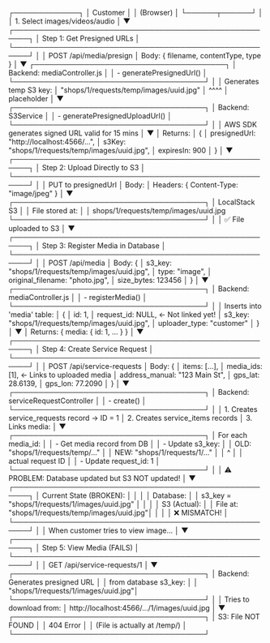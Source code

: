 ┌─────────────┐
│  Customer   │
│  (Browser)  │
└──────┬──────┘
       │
       │ 1. Select images/videos/audio
       │
       ▼
┌─────────────────────────────────────────────────────┐
│  Step 1: Get Presigned URLs                         │
└─────────────────────────────────────────────────────┘
       │
       │ POST /api/media/presign
       │ Body: { filename, contentType, type }
       │
       ▼
┌──────────────────────────────────────┐
│  Backend: mediaController.js         │
│  - generatePresignedUrl()            │
└──────────────────────────────────────┘
       │
       │ Generates temp S3 key:
       │ "shops/1/requests/temp/images/uuid.jpg"
       │                    ^^^^
       │                    placeholder
       │
       ▼
┌──────────────────────────────────────┐
│  Backend: S3Service                  │
│  - generatePresignedUploadUrl()      │
└──────────────────────────────────────┘
       │
       │ AWS SDK generates signed URL valid for 15 mins
       │
       ▼
       │ Returns:
       │ {
       │   presignedUrl: "http://localhost:4566/...",
       │   s3Key: "shops/1/requests/temp/images/uuid.jpg",
       │   expiresIn: 900
       │ }
       │
       ▼
┌─────────────────────────────────────────────────────┐
│  Step 2: Upload Directly to S3                      │
└─────────────────────────────────────────────────────┘
       │
       │ PUT to presignedUrl
       │ Body: <binary file data>
       │ Headers: { Content-Type: "image/jpeg" }
       │
       ▼
┌──────────────────────────────────────┐
│  LocalStack S3                       │
│  File stored at:                     │
│  shops/1/requests/temp/images/uuid.jpg
└──────────────────────────────────────┘
       │
       │ ✅ File uploaded to S3
       │
       ▼
┌─────────────────────────────────────────────────────┐
│  Step 3: Register Media in Database                 │
└─────────────────────────────────────────────────────┘
       │
       │ POST /api/media
       │ Body: {
       │   s3_key: "shops/1/requests/temp/images/uuid.jpg",
       │   type: "image",
       │   original_filename: "photo.jpg",
       │   size_bytes: 123456
       │ }
       │
       ▼
┌──────────────────────────────────────┐
│  Backend: mediaController.js         │
│  - registerMedia()                   │
└──────────────────────────────────────┘
       │
       │ Inserts into 'media' table:
       │ {
       │   id: 1,
       │   request_id: NULL,  ← Not linked yet!
       │   s3_key: "shops/1/requests/temp/images/uuid.jpg",
       │   uploader_type: "customer"
       │ }
       │
       ▼
       │ Returns: { media: { id: 1, ... } }
       │
       ▼
┌─────────────────────────────────────────────────────┐
│  Step 4: Create Service Request                     │
└─────────────────────────────────────────────────────┘
       │
       │ POST /api/service-requests
       │ Body: {
       │   items: [...],
       │   media_ids: [1],  ← Links to uploaded media
       │   address_manual: "123 Main St",
       │   gps_lat: 28.6139,
       │   gps_lon: 77.2090
       │ }
       │
       ▼
┌──────────────────────────────────────┐
│  Backend: serviceRequestController   │
│  - create()                          │
└──────────────────────────────────────┘
       │
       │ 1. Creates service_requests record → ID = 1
       │ 2. Creates service_items records
       │ 3. Links media:
       │
       ▼
┌──────────────────────────────────────┐
│  For each media_id:                  │
│  - Get media record from DB          │
│  - Update s3_key:                    │
│    OLD: "shops/1/requests/temp/..."  │
│    NEW: "shops/1/requests/1/..."     │
│                          ^            │
│                   actual request ID  │
│  - Update request_id: 1              │
└──────────────────────────────────────┘
       │
       │ ⚠️  PROBLEM: Database updated but S3 NOT updated!
       │
       ▼
┌─────────────────────────────────────────────────────┐
│  Current State (BROKEN):                            │
│                                                      │
│  Database:                                          │
│    s3_key = "shops/1/requests/1/images/uuid.jpg"   │
│                                                      │
│  S3 (Actual):                                       │
│    File at: "shops/1/requests/temp/images/uuid.jpg"│
│                                                      │
│  ❌ MISMATCH!                                       │
└─────────────────────────────────────────────────────┘
       │
       │ When customer tries to view image...
       │
       ▼
┌─────────────────────────────────────────────────────┐
│  Step 5: View Media (FAILS)                         │
└─────────────────────────────────────────────────────┘
       │
       │ GET /api/service-requests/1
       │
       ▼
┌──────────────────────────────────────┐
│  Backend: Generates presigned URL    │
│  from database s3_key:               │
│  "shops/1/requests/1/images/uuid.jpg"│
└──────────────────────────────────────┘
       │
       │ Tries to download from:
       │ http://localhost:4566/.../1/images/uuid.jpg
       │
       ▼
┌──────────────────────────────────────┐
│  S3: File NOT FOUND                  │
│  404 Error                           │
│  (File is actually at /temp/)        │
└──────────────────────────────────────┘